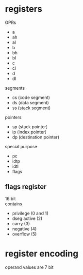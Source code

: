# registers  
  
GPRs  
- a  
- ah  
- al  
- b  
- bh  
- bl  
- c  
- cl  
- d  
- dl  
  
segments  
- cs (code segment)  
- ds (data segment)  
- ss (stack segment)  
  
pointers  
- sp (stack pointer)  
- ip (index pointer)  
- dp (destination pointer)  
  
special purpose  
- pc  
- idtp  
- idtl  
- flags  
  
  
## flags register  
  
16 bit  
contains  
- privilege (0 and 1)  
- dseg active (2)  
- carry (3)  
- negative (4)  
- overflow (5)  
  
  
# register encoding  
  
operand values are 7 bit  
  
  
  